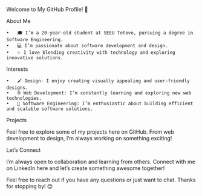 Welcome to My GitHub Profile! 👋

About Me

	•	🎓 I’m a 20-year-old student at SEEU Tetovo, pursuing a degree in Software Engineering.
	•	💻 I’m passionate about software development and design.
	•	✨ I love blending creativity with technology and exploring innovative solutions.

Interests

	•	🖌️ Design: I enjoy creating visually appealing and user-friendly designs.
	•	🌐 Web Development: I’m constantly learning and exploring new web technologies.
	•	🤖 Software Engineering: I’m enthusiastic about building efficient and scalable software solutions.

Projects

Feel free to explore some of my projects here on GitHub. From web development to design, I’m always working on something exciting!

Let’s Connect

I’m always open to collaboration and learning from others. Connect with me on LinkedIn here and let’s create something awesome together!

Feel free to reach out if you have any questions or just want to chat. Thanks for stopping by! 😊
